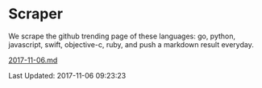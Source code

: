 # Scraper

We scrape the github trending page of these languages: go, python, javascript, swift, objective-c, ruby, and push a markdown result everyday.

[2017-11-06.md](https://github.com/henson/Scraper/blob/master/2017-11-06.md)

Last Updated: 2017-11-06 09:23:23